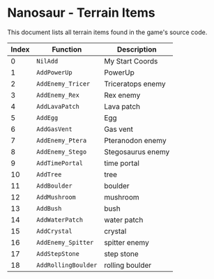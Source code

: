 # Nanosaur - Terrain Items

This document lists all terrain items found in the game's source code.

| Index | Function | Description |
|-------|----------|-------------|
| 0 | `NilAdd` | My Start Coords |
| 1 | `AddPowerUp` | PowerUp |
| 2 | `AddEnemy_Tricer` | Triceratops enemy |
| 3 | `AddEnemy_Rex` | Rex enemy |
| 4 | `AddLavaPatch` | Lava patch |
| 5 | `AddEgg` | Egg |
| 6 | `AddGasVent` | Gas vent |
| 7 | `AddEnemy_Ptera` | Pteranodon enemy |
| 8 | `AddEnemy_Stego` | Stegosaurus enemy |
| 9 | `AddTimePortal` | time portal |
| 10 | `AddTree` | tree |
| 11 | `AddBoulder` | boulder |
| 12 | `AddMushroom` | mushroom |
| 13 | `AddBush` | bush |
| 14 | `AddWaterPatch` | water patch |
| 15 | `AddCrystal` | crystal |
| 16 | `AddEnemy_Spitter` | spitter enemy |
| 17 | `AddStepStone` | step stone |
| 18 | `AddRollingBoulder` | rolling boulder |
